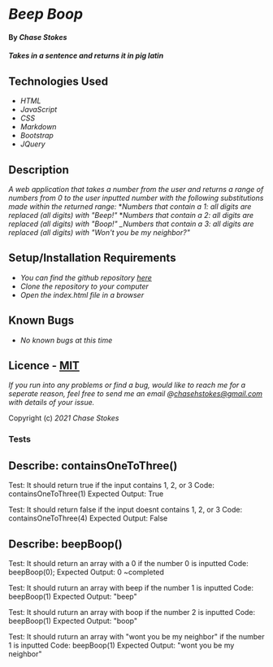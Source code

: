 # _Beep Boop_

#### By _**Chase Stokes**_

#### _Takes in a sentence and returns it in pig latin_

## Technologies Used

* _HTML_
* _JavaScript_
* _CSS_
* _Markdown_
* _Bootstrap_
* _JQuery_

## Description

_A web application that takes a number from the user and returns a range of numbers from 0 to the user inputted number with the following substitutions made within the returned range:_
*_Numbers that contain a 1: all digits are replaced (all digits) with "Beep!"_
*_Numbers that contain a 2: all digits are replaced (all digits) with "Boop!"_
*_Numbers that contain a 3: all digits are replaced (all digits) with "Won't you be my neighbor?"*

## Setup/Installation Requirements


* _You can find the github repository [here](https://github.com/Chase-Stokes/beep-boop.git)_
* _Clone the repository to your computer_
* _Open the index.html file in a browser_


## Known Bugs

* _No known bugs at this time_

## Licence - [MIT](https://opensource.org/licenses/MIT)

_If you run into any problems or find a bug, would like to reach me for a seperate reason, feel free to send me an email @chasehstokes@gmail.com with details of your issue._

Copyright (c) _2021_  _Chase Stokes_

### Tests

## Describe: containsOneToThree()

Test: It should return true if the input contains 1, 2, or 3
Code: containsOneToThree(1)
Expected Output: True

Test: It should return false if the input doesnt contains 1, 2, or 3
Code: containsOneToThree(4)
Expected Output: False


## Describe: beepBoop()

Test: It should return an array with a 0 if the number 0 is inputted
Code: beepBoop(0);
Expected Output: 0 ~completed

Test: It should ruturn an array with beep if the number 1 is inputted
Code: beepBoop(1)
Expected Output: "beep"

Test: It should ruturn an array with boop if the number 2 is inputted
Code: beepBoop(1)
Expected Output: "boop"

Test: It should ruturn an array with "wont you be my neighbor" if the number 1 is inputted
Code: beepBoop(1)
Expected Output: "wont you be my neighbor"
